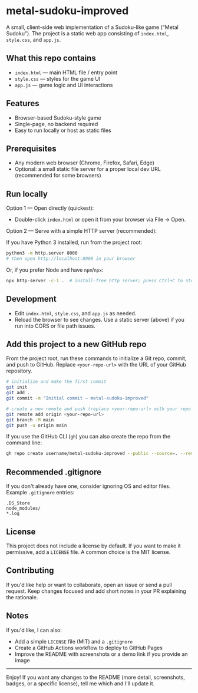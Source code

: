 # metal-sudoku-improved

A small, client-side web implementation of a Sudoku-like game ("Metal Sudoku").
The project is a static web app consisting of `index.html`, `style.css`, and `app.js`.

## What this repo contains

- `index.html` — main HTML file / entry point
- `style.css` — styles for the game UI
- `app.js` — game logic and UI interactions

## Features

- Browser-based Sudoku-style game
- Single-page, no backend required
- Easy to run locally or host as static files

## Prerequisites

- Any modern web browser (Chrome, Firefox, Safari, Edge)
- Optional: a small static file server for a proper local dev URL (recommended for some browsers)

## Run locally

Option 1 — Open directly (quickest):

- Double-click `index.html` or open it from your browser via File -> Open.

Option 2 — Serve with a simple HTTP server (recommended):

If you have Python 3 installed, run from the project root:

```bash
python3 -m http.server 8000
# then open http://localhost:8000 in your browser
```

Or, if you prefer Node and have `npm`/`npx`:

```bash
npx http-server -c-1 .  # install-free http server; press Ctrl+C to stop
```

## Development

- Edit `index.html`, `style.css`, and `app.js` as needed.
- Reload the browser to see changes. Use a static server (above) if you run into CORS or file path issues.

## Add this project to a new GitHub repo

From the project root, run these commands to initialize a Git repo, commit, and push to GitHub. Replace `<your-repo-url>` with the URL of your GitHub repository.

```bash
# initialize and make the first commit
git init
git add .
git commit -m "Initial commit — metal-sudoku-improved"

# create a new remote and push (replace <your-repo-url> with your repo HTTPS or SSH URL)
git remote add origin <your-repo-url>
git branch -M main
git push -u origin main
```

If you use the GitHub CLI (`gh`) you can also create the repo from the command line:

```bash
gh repo create username/metal-sudoku-improved --public --source=. --remote=origin --push
```

## Recommended .gitignore

If you don't already have one, consider ignoring OS and editor files. Example `.gitignore` entries:

```
.DS_Store
node_modules/
*.log
```

## License

This project does not include a license by default. If you want to make it permissive, add a `LICENSE` file. A common choice is the MIT license.

## Contributing

If you'd like help or want to collaborate, open an issue or send a pull request. Keep changes focused and add short notes in your PR explaining the rationale.

## Notes

If you'd like, I can also:
- Add a simple `LICENSE` file (MIT) and a `.gitignore`
- Create a GitHub Actions workflow to deploy to GitHub Pages
- Improve the README with screenshots or a demo link if you provide an image

---

Enjoy! If you want any changes to the README (more detail, screenshots, badges, or a specific license), tell me which and I'll update it.